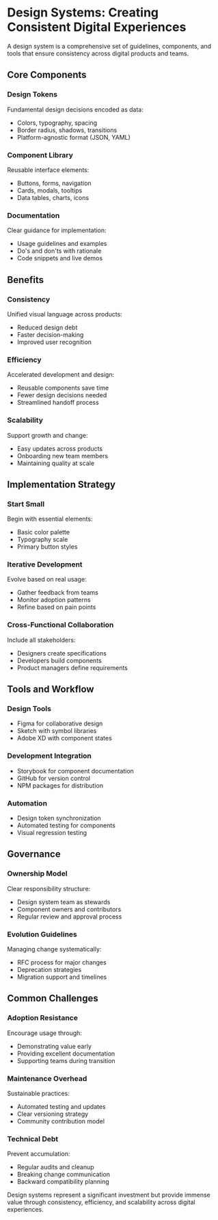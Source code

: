 # Design Systems: Creating Consistent Digital Experiences

A design system is a comprehensive set of guidelines, components, and tools that ensure consistency across digital products and teams.

## Core Components

### Design Tokens
Fundamental design decisions encoded as data:
- Colors, typography, spacing
- Border radius, shadows, transitions
- Platform-agnostic format (JSON, YAML)

### Component Library
Reusable interface elements:
- Buttons, forms, navigation
- Cards, modals, tooltips
- Data tables, charts, icons

### Documentation
Clear guidance for implementation:
- Usage guidelines and examples
- Do's and don'ts with rationale
- Code snippets and live demos

## Benefits

### Consistency
Unified visual language across products:
- Reduced design debt
- Faster decision-making
- Improved user recognition

### Efficiency
Accelerated development and design:
- Reusable components save time
- Fewer design decisions needed
- Streamlined handoff process

### Scalability
Support growth and change:
- Easy updates across products
- Onboarding new team members
- Maintaining quality at scale

## Implementation Strategy

### Start Small
Begin with essential elements:
- Basic color palette
- Typography scale
- Primary button styles

### Iterative Development
Evolve based on real usage:
- Gather feedback from teams
- Monitor adoption patterns
- Refine based on pain points

### Cross-Functional Collaboration
Include all stakeholders:
- Designers create specifications
- Developers build components
- Product managers define requirements

## Tools and Workflow

### Design Tools
- Figma for collaborative design
- Sketch with symbol libraries
- Adobe XD with component states

### Development Integration
- Storybook for component documentation
- GitHub for version control
- NPM packages for distribution

### Automation
- Design token synchronization
- Automated testing for components
- Visual regression testing

## Governance

### Ownership Model
Clear responsibility structure:
- Design system team as stewards
- Component owners and contributors
- Regular review and approval process

### Evolution Guidelines
Managing change systematically:
- RFC process for major changes
- Deprecation strategies
- Migration support and timelines

## Common Challenges

### Adoption Resistance
Encourage usage through:
- Demonstrating value early
- Providing excellent documentation
- Supporting teams during transition

### Maintenance Overhead
Sustainable practices:
- Automated testing and updates
- Clear versioning strategy
- Community contribution model

### Technical Debt
Prevent accumulation:
- Regular audits and cleanup
- Breaking change communication
- Backward compatibility planning

Design systems represent a significant investment but provide immense value through consistency, efficiency, and scalability across digital experiences.